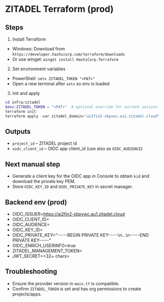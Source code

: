# ZITADEL Terraform (prod)

## Steps

1) Install Terraform
- Windows: Download from `https://developer.hashicorp.com/terraform/downloads`
- Or use winget: `winget install HashiCorp.Terraform`

2) Set environment variables
- PowerShell: `setx ZITADEL_TOKEN "<PAT>"`
- Open a new terminal after `setx` so env is loaded

3) Init and apply
```powershell
cd infra/zitadel
$env:ZITADEL_TOKEN = "<PAT>"  # optional override for current session
terraform init
terraform apply -var zitadel_domain="ai2fin2-sbpvwc.au1.zitadel.cloud" -var project_name="ai2fin-prod" -var app_name="ai2-core-app-prod"
```

## Outputs
- `project_id` – ZITADEL project id
- `oidc_client_id` – OIDC app client_id (use also as `OIDC_AUDIENCE`)

## Next manual step
- Generate a client key for the OIDC app in Console to obtain `kid` and download the private key PEM.
- Store `OIDC_KEY_ID` and `OIDC_PRIVATE_KEY` in secret manager.

## Backend env (prod)
- OIDC_ISSUER=https://ai2fin2-sbpvwc.au1.zitadel.cloud
- OIDC_CLIENT_ID=<output oidc_client_id>
- OIDC_AUDIENCE=<same as OIDC_CLIENT_ID>
- OIDC_KEY_ID=<kid from generated key>
- OIDC_PRIVATE_KEY="-----BEGIN PRIVATE KEY-----\n...\n-----END PRIVATE KEY-----"
- OIDC_ENRICH_USERINFO=true
- ZITADEL_MANAGEMENT_TOKEN=<PAT>
- JWT_SECRET=<32+ chars>

## Troubleshooting
- Ensure the provider version in `main.tf` is compatible.
- Confirm `ZITADEL_TOKEN` is set and has org permissions to create projects/apps.





